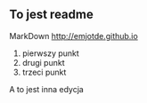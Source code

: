 To jest readme
--------------

MarkDown http://emjotde.github.io

1. pierwszy punkt
2. drugi punkt
3. trzeci punkt

A to jest inna edycja
